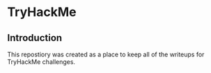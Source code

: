 # TryHackMe

## Introduction
This repostiory was created as a place to keep all of the writeups for TryHackMe challenges.